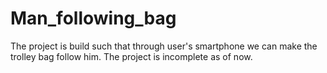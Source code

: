 # Man_following_bag
The project is build such that through user's smartphone we can make the trolley bag follow him. The project is incomplete as of now.
